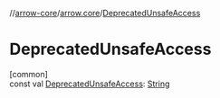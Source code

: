 //[arrow-core](../../index.md)/[arrow.core](index.md)/[DeprecatedUnsafeAccess](-deprecated-unsafe-access.md)

# DeprecatedUnsafeAccess

[common]\
const val [DeprecatedUnsafeAccess](-deprecated-unsafe-access.md): [String](https://kotlinlang.org/api/latest/jvm/stdlib/kotlin/-string/index.html)
